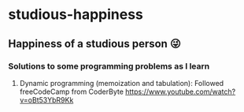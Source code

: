# studious-happiness

## Happiness of a studious person :stuck_out_tongue_winking_eye:

### Solutions to some programming problems as I learn

1. Dynamic programming (memoization and tabulation): Followed freeCodeCamp from CoderByte https://www.youtube.com/watch?v=oBt53YbR9Kk
